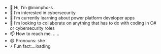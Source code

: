 - 👋 Hi, I’m @mimpho-s
- 👀 I’m interested in cybersecurity
- 🌱 I’m currently learning about power platform developer apps
- 💞️ I’m looking to collaborate on anything that has to do with coding in C# or cybersecurity roles
- 📫 How to reach me. .. ..
- 😄 Pronouns: she
- ⚡ Fun fact:...loading

<!---
mimpho-s/mimpho-s is a ✨ special ✨ repository because its `README.md` (this file) appears on your GitHub profile.
You can click the Preview link to take a look at your changes.
--->
